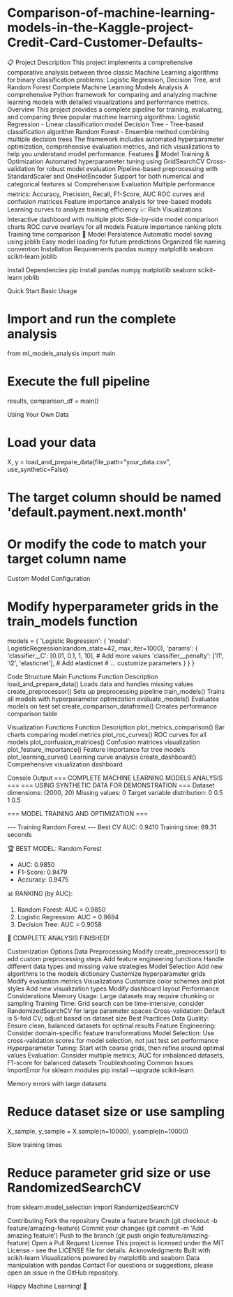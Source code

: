 # Comparison-of-machine-learning-models-in-the-Kaggle-project-Credit-Card-Customer-Defaults-
📋 Project Description This project implements a comprehensive comparative analysis between three classic Machine Learning algorithms for binary classification problems:  Logistic Regression, Decision Tree, and Random Forest
Complete Machine Learning Models Analysis
A comprehensive Python framework for comparing and analyzing machine learning models with detailed visualizations and performance metrics.
Overview
This project provides a complete pipeline for training, evaluating, and comparing three popular machine learning algorithms:
Logistic Regression - Linear classification model
Decision Tree - Tree-based classification algorithm
Random Forest - Ensemble method combining multiple decision trees
The framework includes automated hyperparameter optimization, comprehensive evaluation metrics, and rich visualizations to help you understand model performance.
Features
🤖 Model Training & Optimization
Automated hyperparameter tuning using GridSearchCV
Cross-validation for robust model evaluation
Pipeline-based preprocessing with StandardScaler and OneHotEncoder
Support for both numerical and categorical features
📊 Comprehensive Evaluation
Multiple performance metrics: Accuracy, Precision, Recall, F1-Score, AUC
ROC curves and confusion matrices
Feature importance analysis for tree-based models
Learning curves to analyze training efficiency
📈 Rich Visualizations
Interactive dashboard with multiple plots
Side-by-side model comparison charts
ROC curve overlays for all models
Feature importance ranking plots
Training time comparison
💾 Model Persistence
Automatic model saving using joblib
Easy model loading for future predictions
Organized file naming convention
Installation
Requirements
pandas
numpy
matplotlib
seaborn
scikit-learn
joblib

Install Dependencies
pip install pandas numpy matplotlib seaborn scikit-learn joblib

Quick Start
Basic Usage
# Import and run the complete analysis
from ml_models_analysis import main

# Execute the full pipeline
results, comparison_df = main()

Using Your Own Data
# Load your data
X, y = load_and_prepare_data(file_path="your_data.csv", use_synthetic=False)

# The target column should be named 'default.payment.next.month'
# Or modify the code to match your target column name

Custom Model Configuration
# Modify hyperparameter grids in the train_models function
models = {
    'Logistic Regression': {
        'model': LogisticRegression(random_state=42, max_iter=1000),
        'params': {
            'classifier__C': [0.01, 0.1, 1, 10],  # Add more values
            'classifier__penalty': ['l1', 'l2', 'elasticnet'],  # Add elasticnet
            # ... customize parameters
        }
    }
}

Code Structure
Main Functions
Function
Description
load_and_prepare_data()
Loads data and handles missing values
create_preprocessor()
Sets up preprocessing pipeline
train_models()
Trains all models with hyperparameter optimization
evaluate_models()
Evaluates models on test set
create_comparison_dataframe()
Creates performance comparison table

Visualization Functions
Function
Description
plot_metrics_comparison()
Bar charts comparing model metrics
plot_roc_curves()
ROC curves for all models
plot_confusion_matrices()
Confusion matrices visualization
plot_feature_importance()
Feature importance for tree models
plot_learning_curve()
Learning curve analysis
create_dashboard()
Comprehensive visualization dashboard

Console Output
=== COMPLETE MACHINE LEARNING MODELS ANALYSIS ===
=== USING SYNTHETIC DATA FOR DEMONSTRATION ===
Dataset dimensions: (2000, 20)
Missing values: 0
Target variable distribution:
0    0.5
1    0.5

=== MODEL TRAINING AND OPTIMIZATION ===

--- Training Random Forest ---
Best CV AUC: 0.9410
Training time: 89.31 seconds


🏆 BEST MODEL: Random Forest
   - AUC: 0.9850
   - F1-Score: 0.9479
   - Accuracy: 0.9475

📊 RANKING (by AUC):
   1. Random Forest: AUC = 0.9850
   2. Logistic Regression: AUC = 0.9684
   3. Decision Tree: AUC = 0.9058

🎯 COMPLETE ANALYSIS FINISHED!

Customization Options
Data Preprocessing
Modify create_preprocessor() to add custom preprocessing steps
Add feature engineering functions
Handle different data types and missing value strategies
Model Selection
Add new algorithms to the models dictionary
Customize hyperparameter grids
Modify evaluation metrics
Visualizations
Customize color schemes and plot styles
Add new visualization types
Modify dashboard layout
Performance Considerations
Memory Usage: Large datasets may require chunking or sampling
Training Time: Grid search can be time-intensive; consider RandomizedSearchCV for large parameter spaces
Cross-validation: Default is 5-fold CV; adjust based on dataset size
Best Practices
Data Quality: Ensure clean, balanced datasets for optimal results
Feature Engineering: Consider domain-specific feature transformations
Model Selection: Use cross-validation scores for model selection, not just test set performance
Hyperparameter Tuning: Start with coarse grids, then refine around optimal values
Evaluation: Consider multiple metrics; AUC for imbalanced datasets, F1-score for balanced datasets
Troubleshooting
Common Issues
ImportError for sklearn modules
pip install --upgrade scikit-learn

Memory errors with large datasets
# Reduce dataset size or use sampling
X_sample, y_sample = X.sample(n=10000), y.sample(n=10000)

Slow training times
# Reduce parameter grid size or use RandomizedSearchCV
from sklearn.model_selection import RandomizedSearchCV

Contributing
Fork the repository
Create a feature branch (git checkout -b feature/amazing-feature)
Commit your changes (git commit -m 'Add amazing feature')
Push to the branch (git push origin feature/amazing-feature)
Open a Pull Request
License
This project is licensed under the MIT License - see the LICENSE file for details.
Acknowledgments
Built with scikit-learn
Visualizations powered by matplotlib and seaborn
Data manipulation with pandas
Contact
For questions or suggestions, please open an issue in the GitHub repository.

Happy Machine Learning! 🚀

